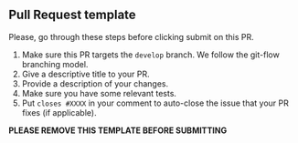 ## Pull Request template
Please, go through these steps before clicking submit on this PR.

1. Make sure this PR targets the `develop` branch. We follow the git-flow branching model.
2. Give a descriptive title to your PR.
3. Provide a description of your changes. 
4. Make sure you have some relevant tests.
5. Put `closes #XXXX` in your comment to auto-close the issue that your PR fixes (if applicable).

**PLEASE REMOVE THIS TEMPLATE BEFORE SUBMITTING**
